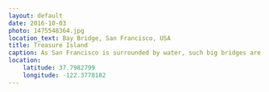 ```yaml
---
layout: default
date: 2016-10-03
photo: 1475548364.jpg
location_text: Bay Bridge, San Francisco, USA
title: Treasure Island
caption: As San Francisco is surrounded by water, such big bridges are required to get around. That one is the Bay Bridge that connects San Francisco Downtown to Treasure Island and then Oakland.
location:
    latitude: 37.7982799
    longitude: -122.3778182
---
```

